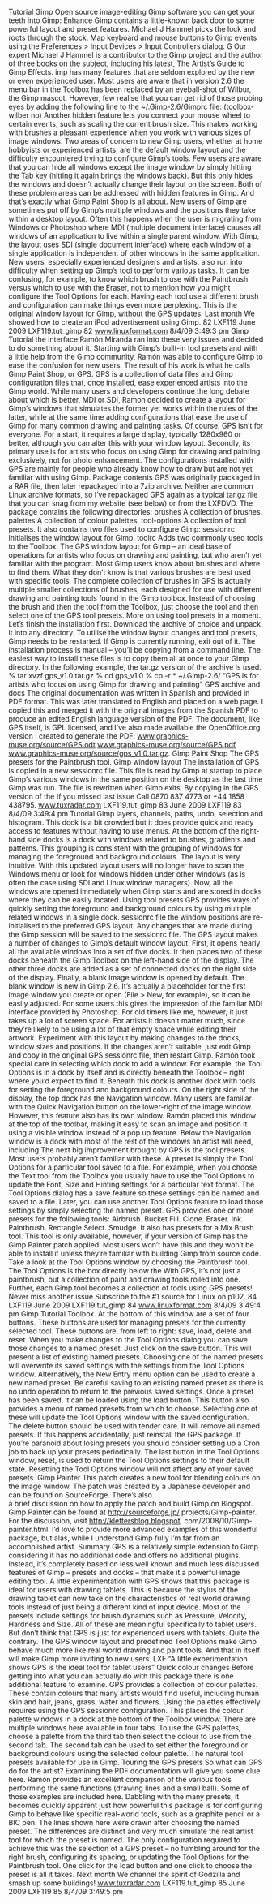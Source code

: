 Tutorial Gimp Open source image-editing
Gimp
software you can get your teeth into
Gimp: Enhance
Gimp contains a little-known back door to some powerful layout and preset 
features. Michael J Hammel picks the lock and roots through the stock.
Map keyboard and mouse buttons to Gimp events using
the Preferences > Input Devices > Input Controllers dialog.
G
Our
expert
Michael J
Hammel
is a contributor to
the Gimp project
and the author of
three books on the
subject, including
his latest, The
Artist’s Guide to
Gimp Effects.
imp has many features that are seldom explored
by the new or even experienced user. Most users
are aware that in version 2.6 the menu bar in the
Toolbox has been replaced by an eyeball-shot of Wilbur, the
Gimp mascot. However, few realise that you can get rid of
those probing eyes by adding the following line to the
~/.Gimp-2.6/Gimprc file:
(toolbox-wilber no)
Another hidden feature lets you connect your mouse
wheel to certain events, such as scaling the current brush
size. This makes working with brushes a pleasant experience
when you work with various sizes of image windows.
Two areas of concern to new Gimp users, whether at
home hobbyists or experienced artists, are the default
window layout and the difficulty encountered trying to
configure Gimp’s tools. Few users are aware that you can hide
all windows except the image window by simply hitting the
Tab key (hitting it again brings the windows back). But this
only hides the windows and doesn’t actually change their
layout on the screen.
Both of these problem areas can be addressed with
hidden features in Gimp. And that’s exactly what Gimp Paint
Shop is all about. New users of Gimp are sometimes put off
by Gimp’s multiple windows and the positions they take
within a desktop layout. Often this happens when the user is
migrating from Windows or Photoshop where MDI (multiple
document interface) causes all windows of an application to
live within a single parent window. With Gimp, the layout uses
SDI (single document interface) where each window of a
single application is independent of other windows in the
same application.
New users, especially experienced designers and artists,
also run into difficulty when setting up Gimp’s tool to perform
various tasks. It can be confusing, for example, to know which
brush to use with the Paintbrush versus which to use with the
Eraser, not to mention how you might configure the Tool
Options for each. Having each tool use a different brush and
configuration can make things even more perplexing.
This is the original
window layout for
Gimp, without the
GPS updates.
Last month We showed how to create an iPod advertisement using Gimp.
82     LXF119 June 2009
LXF119.tut_gimp 82
www.linuxformat.com
8/4/09 3:49:3 pm
Gimp Tutorial
the interface
Ramón Miranda ran into these very issues and decided to
do something about it. Starting with Gimp’s built-in tool
presets and with a little help from the Gimp community,
Ramón was able to configure Gimp to ease the confusion for
new users. The result of his work is what he calls Gimp Paint
Shop, or GPS.
GPS is a collection of data files and Gimp configuration
files that, once installed, ease experienced artists into the
Gimp world. While many users and developers continue the
long debate about which is better, MDI or SDI, Ramon
decided to create a layout for Gimp’s windows that simulates
the former yet works within the rules of the latter, while at the
same time adding configurations that ease the use of Gimp
for many common drawing and painting tasks.
Of course, GPS isn’t for everyone. For a start, it requires a
large display, typically 1280x960 or better, although you can
alter this with your window layout. Secondly, its primary use is
for artists who focus on using Gimp for drawing and painting
exclusively, not for photo enhancement. The configurations
installed with GPS are mainly for people who already know
how to draw but are not yet familiar with using Gimp.
Package contents
GPS was originally packaged in a RAR file, then later
repackaged into a 7zip
archive. Neither are common
Linux archive formats, so I’ve
repackaged GPS again as a
typical tar.gz file that you can
snag from my website (see
below) or from the LXFDVD.
The package contains the following directories:
brushes A collection of brushes.
palettes A collection of colour palettes.
tool-options A collection of tool presets.
It also contains two files used to configure Gimp:
sessionrc Initialises the window layout for Gimp.
toolrc Adds two commonly used tools to the Toolbox.
The GPS window layout for Gimp – an ideal base of operations for artists who
focus on drawing and painting, but who aren’t yet familiar with the program.
Most Gimp users know about brushes and where to find
them. What they don’t know is that various brushes are best
used with specific tools. The complete collection of brushes in
GPS is actually multiple smaller collections of brushes, each
designed for use with different drawing and painting tools
found in the Gimp toolbox.
Instead of choosing the brush
and then the tool from the
Toolbox, just choose the tool
and then select one of the GPS
tool presets. More on using tool
presets in a
moment. Let’s finish the installation first.
Download the archive of choice and
unpack it into any directory. To utilise the
window layout changes and tool presets,
Gimp needs to be restarted. If Gimp is
currently running, exit out of it. The installation
process is manual – you’ll be copying from a
command line. The easiest way to install these
files is to copy them all at once to your Gimp
directory. In the following example, the tar.gz
version of the archive is used.
% tar xvzf gps_v1.0.tar.gz
% cd gps_v1.0
% cp -r * ~/.Gimp-2.6/
“GPS is for artists who
focus on using Gimp for
drawing and painting”
GPS archive and docs
The original documentation was written in Spanish and 
provided in PDF format. This was later translated to English 
and placed on a web page. I copied this and merged it with 
the original images from the Spanish PDF to produce an 
edited English language version of the PDF. 
The document, like GPS itself, is GPL licensed, and I’ve 
also made available the OpenOffice.org version I created to 
generate the PDF:
 www.graphics-muse.org/source/GPS.odt
 www.graphics-muse.org/source/GPS.pdf
 www.graphics-muse.org/source/gps_v1.0.tar.gz.
Gimp Paint Shop
The GPS
presets for the
Paintbrush tool.
Gimp window layout
The installation of GPS is copied in a new
sessionrc file. This file is read by Gimp at
startup to place Gimp’s various windows in the
same position on the desktop as the last time
Gimp was run. The file is rewritten when Gimp
exits. By copying in the GPS version of the
If you missed last issue Call 0870 837 4773 or +44 1858 438795.
www.tuxradar.com
LXF119.tut_gimp 83
June 2009 LXF119     83
8/4/09 3:49:4 pm
Tutorial Gimp
layers, channels, paths, undo, selection and histogram. This
dock is a bit crowded but it does provide quick and ready
access to features without having to use menus.
At the bottom of the right-hand side docks is a dock with
windows related to brushes, gradients and patterns. This
grouping is consistent with the grouping of windows for
managing the foreground and background colours. The
layout is very intuitive.
With this updated layout users will no longer have to scan
the Windows menu or look for windows hidden under other
windows (as is often the case using SDI and Linux window
managers). Now, all the windows are opened immediately
when Gimp starts and are stored in docks where they can be
easily located.
Using tool presets
GPS provides ways of quickly setting the foreground and background colours
by using multiple related windows in a single dock.
sessionrc file the window positions are re-initialised to the
preferred GPS layout. Any changes that are made during the
Gimp session will be saved to the sessionrc file.
The GPS layout makes a number of changes to Gimp’s
default window layout. First, it opens nearly all the available
windows into a set of five docks. It then places two of these
docks beneath the Gimp Toolbox on the left-hand side of the
display. The other three docks are added as a set of
connected docks on the right side of the display.
Finally, a blank image window is opened by default. The
blank window is new in Gimp 2.6. It’s actually a placeholder
for the first image window you create or open (File > New, for
example), so it can be easily adjusted. For some users this
gives the impression of the familiar MDI interface provided by
Photoshop. For old timers like me, however, it just takes up a
lot of screen space. For artists it doesn’t matter much, since
they’re likely to be using a lot of that empty space while
editing their artwork.
Experiment with this layout by making changes to the
docks, window sizes and positions. If the changes aren’t
suitable, just exit Gimp and copy in the original GPS
sessionrc file, then restart Gimp.
Ramón took special care in selecting which dock to add a
window. For example, the Tool Options is in a dock by itself
and is directly beneath the Toolbox – right where you’d expect
to find it. Beneath this dock is another dock with tools for
setting the foreground and background colours.
On the right side of the display, the top dock has the
Navigation window. Many users are familiar with the Quick
Navigation button on the lower-right of the image window.
However, this feature also has its own window. Ramón placed
this window at the top of the toolbar, making it easy to scan
an image and position it using a visible window instead of a
pop up feature. Below the Navigation window is a dock with
most of the rest of the windows an artist will need, including
The next big improvement brought by GPS is the tool presets.
Most users probably aren’t familiar with these. A preset is
simply the Tool Options for a particular tool saved to a file. For
example, when you choose the Text tool from the Toolbox you
usually have to use the Tool Options to update the Font, Size
and Hinting settings for a particular text format. The Tool
Options dialog has a save feature so these settings can be
named and saved to a file. Later, you can use another Tool
Options feature to load those settings by simply selecting the
named preset. GPS provides one or more presets for the
following tools:
Airbrush.
Bucket Fill.
Clone.
Eraser.
Ink.
Paintbrush.
Rectangle Select.
Smudge.
It also has presets for a Mix Brush tool. This tool is only
available, however, if your version of Gimp has the Gimp
Painter patch applied. Most users won’t have this and they
won’t be able to install it unless they’re familiar with building
Gimp from source code.
Take a look at the Tool Options window by choosing the
Paintbrush tool. The Tool Options is the box directly below the
With GPS, it’s not just a paintbrush, but a collection of
paint and drawing tools rolled into one. Further, each Gimp
tool becomes a collection of tools using GPS presets!
Never miss another issue Subscribe to the #1 source for Linux on p102.
84     LXF119 June 2009
LXF119.tut_gimp 84
www.linuxformat.com
8/4/09 3:49:4 pm
Gimp Tutorial
Toolbox. At the bottom of this window are a set of four buttons.
These buttons are used for managing presets for the currently
selected tool. These buttons are, from left to right: save, load,
delete and reset.
When you make changes to the Tool Options dialog you
can save those changes to a named preset. Just click on the
save button. This will present a list of existing named presets.
Choosing one of the named presets will overwrite its saved
settings with the settings from the Tool Options window.
Alternatively, the New Entry menu option can be used to
create a new named preset. Be careful saving to an existing
named preset as there is no undo operation to return to the
previous saved settings.
Once a preset has been saved, it can be loaded using the
load button. This button also provides a menu of named
presets from which to choose. Selecting one of these will
update the Tool Options window with the saved configuration.
The delete button should be used with tender care. It will
remove all named presets. If this happens accidentally, just
reinstall the GPS package. If you’re paranoid about losing
presets you should consider setting up a Cron job to back up
your presets periodically. The last button in the Tool Options
window, reset, is used to
return the Tool Options
settings to their default state.
Resetting the Tool Options
window will not affect any of
your saved presets.
Gimp Painter
This patch creates a new tool for blending colours on the
image window. The patch was created by a Japanese
developer and can be found on SourceForge. There’s also  
a brief discussion on how to apply the patch and build
Gimp on Blogspot. 
Gimp Painter can be found at http://sourceforge.jp/
projects/Gimp-painter.  
For the discussion, visit http://klettersblog.blogspot.
com/2008/10/Gimp-painter.html.
I’d love to provide more advanced examples of this
wonderful package, but alas, while I understand Gimp fully I’m
far from an accomplished artist.
Summary
GPS is a relatively simple extension to Gimp considering it
has no additional code and offers no additional plugins.
Instead, it’s completely based on less well known and much
less discussed features of
Gimp – presets and docks –
that make it a powerful image
editing tool. A little
experimentation with GPS
shows that this package is
ideal for users with drawing
tablets. This is because the stylus of the drawing tablet can
now take on the characteristics of real world drawing tools
instead of just being a different kind of input device. Most of
the presets include settings for brush dynamics such as
Pressure, Velocity, Hardness and Size. All of these are
meaningful specifically to tablet users.
But don’t think that GPS is just for experienced users
with tablets. Quite the contrary. The GPS window layout and
predefined Tool Options make Gimp behave much more like
real world drawing and paint tools. And that in itself will make
Gimp more inviting to new users. LXF
“A little experimentation
shows GPS is the ideal
tool for tablet users”
Quick colour changes
Before getting into what you can actually do with this package
there is one additional feature to examine. GPS provides a
collection of colour palettes. These contain colours that many
artists would find useful, including human skin and hair, jeans,
grass, water and flowers.
Using the palettes effectively requires using the GPS
sessionrc configuration. This places the colour palette
windows in a dock at the bottom of the Toolbox window. There
are multiple windows here available in four tabs. To use the
GPS palettes, choose a palette from the third tab then select
the colour to use from the second tab. The second tab can be
used to set either the foreground or background colours using
the selected colour palette.
The natural
tool presets
available for
use in Gimp.
Touring the GPS presets
So what can GPS do for the artist? Examining the PDF
documentation will give you some clue here. Ramón provides
an excellent comparison of the various tools performing the
same functions (drawing lines and a small ball). Some of those
examples are included here.
Dabbling with the many presets, it becomes quickly
apparent just how powerful this package is for configuring
Gimp to behave like specific real-world tools, such as a
graphite pencil or a BIC pen.
The lines shown here were drawn after choosing the
named preset. The differences are distinct and very much
simulate the real artist tool for which the preset is named. The
only configuration required to achieve this was the selection of
a GPS preset – no fumbling around for the right brush,
configuring its spacing, or updating the Tool Options for the
Paintbrush tool. One click for the load button and one click to
choose the preset is all it takes.
Next month We channel the spirit of Godzilla and smash up some buildings!
www.tuxradar.com
LXF119.tut_gimp 85
June 2009 LXF119     85
8/4/09 3:49:5 pm

